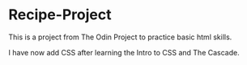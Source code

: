 # Recipe-Project

This is a project from The Odin Project to practice basic html skills.

I have now add CSS after learning the Intro to CSS and The Cascade.
